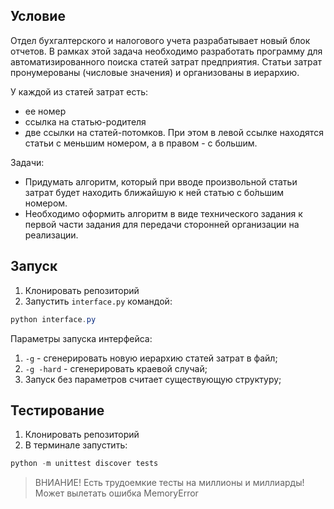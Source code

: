 ## Условие

Отдел бухгалтерского и налогового учета разрабатывает новый блок отчетов. В рамках этой задача необходимо разработать программу для автоматизированного поиска статей затрат предприятия. Статьи затрат пронумерованы (числовые значения) и организованы в иерархию. 

У каждой из статей затрат есть: 
- ее номер
- ссылка на статью-родителя
- две ссылки на статей-потомков. При этом в левой ссылке находятся статьи с меньшим номером, а в правом - с большим.

Задачи:
- Придумать алгоритм, который при вводе произвольной статьи затрат будет находить ближайшую к ней статью с бо́льшим номером. 
- Необходимо оформить алгоритм в виде технического задания к первой части задания для передачи сторонней организации на реализации.

## Запуск

1. Клонировать репозиторий
2. Запустить `interface.py` командой:

```powershell
python interface.py
```

Параметры запуска интерфейса:
1. `-g` - сгенерировать новую иерархию статей затрат в файл;
2. `-g -hard` - сгенерировать краевой случай;
3. Запуск без параметров считает существующую структуру;

## Тестирование

1. Клонировать репозиторий
2. В терминале запустить:

```powershell
python -m unittest discover tests
```

> ВНИАНИЕ! Есть трудоемкие тесты на миллионы и миллиарды! Может вылетать ошибка MemoryError